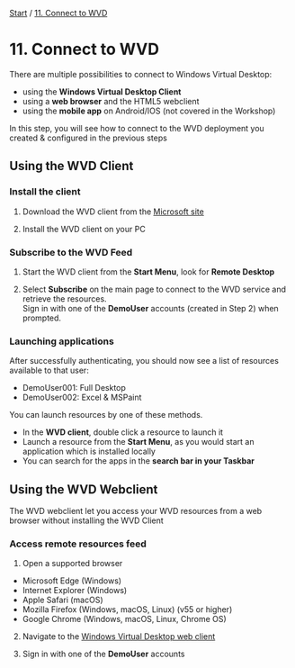 [Start](/MicrosoftWVDWorkshop/) / [11. Connect to WVD](/MicrosoftWVDWorkshop/11.%20Connect%20to%20WVD)
# 11. Connect to WVD

There are multiple possibilities to connect to Windows Virtual Desktop: 
* using the **Windows Virtual Desktop Client** 
* using a **web browser** and the HTML5 webclient
* using the **mobile app** on Android/IOS (not covered in the Workshop)

In this step, you will see how to connect to the WVD deployment you created & configured in the previous steps

## Using the WVD Client

### Install the client

1. Download the WVD client from the [Microsoft site](https://go.microsoft.com/fwlink/?linkid=2068602)

2. Install the WVD client on your PC

### Subscribe to the WVD Feed

1. Start the WVD client from the **Start Menu**, look for **Remote Desktop**

2. Select **Subscribe** on the main page to connect to the WVD service and retrieve the resources.<br/>
Sign in with one of the **DemoUser** accounts (created in Step 2) when prompted.

### Launching applications

After successfully authenticating, you should now see a list of resources available to that user:
* DemoUser001: Full Desktop
* DemoUser002: Excel & MSPaint

You can launch resources by one of these methods.

* In the **WVD client**, double click a resource to launch it
* Launch a resource from the **Start Menu**, as you would start an application which is installed locally
* You can search for the apps in the **search bar in your Taskbar**

## Using the WVD Webclient

The WVD webclient let you access your WVD resources from a web browser without installing the WVD Client

### Access remote resources feed

1. Open a supported browser
* Microsoft Edge (Windows)
* Internet Explorer (Windows)
* Apple Safari (macOS)
* Mozilla Firefox (Windows, macOS, Linux) (v55 or higher)
* Google Chrome (Windows, macOS, Linux, Chrome OS)

2. Navigate to the [Windows Virtual Desktop web client](https://rdweb.wvd.microsoft.com/webclient)

3. Sign in with one of the **DemoUser** accounts


<script type="text/javascript">
    setTimeout(function() { 
            document.getElementById("sidebar").style.display = "none";
            document.getElementById("main-content").style.width = "90%"
            var x = document.getElementsByClassName('inner clearfix'); 
            x[0].style.width = "75%";
            var x = document.getElementsByClassName('inner'); 
            x[0].style.width = "90%";
            var x = document.getElementsByTagName('h1'); 
            x[0].style.width = "90%";
            x[0].style.textAlign = "center"
            x[0].innerHTML = "Microsoft & Cloud-Architect WVD Workshop"
        }, 250);
</script>